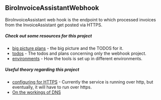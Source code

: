 ## BiroInvoiceAssistantWebhook

BiroInvoiceAssistant web hook is the endpoint to which processed invoices from the InvoiceAssistant get posted via HTTPS.

##### Check out some resources for this project

- [big picture plans](./resources/plans.md) - the big picture and the TODOS for it.
- [todos](./resources/planshook.md) - The todos and plans concerning only the webhook project.
- [environments](./resources/environments.md) - How the tools is set up in different environments.

##### Useful theory regarding this project

- [configuring for HTTPS](./resources/httpsconfig.md) - Currently the service is running over http, but eventually, it will have to run over https.
- [On the workings of DNS](./resources/httpsdns.md)